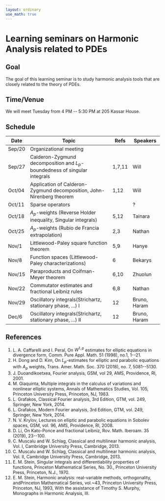 ```yaml
---
layout: ordinary
use_math: true 
---
```


# Learning seminars on Harmonic Analysis related to PDEs

## Goal

The goal of this learning seminar is to study harmonic analysis tools that are closely related to the theory of PDEs.

## Time/Venue

We will meet Tuesday from 4 PM -- 5:30 PM at 205 Kassar House.

## Schedule

|Date|Topic|Refs|Speakers|
|---|---------------------------|-----|---------|
|Sep/20|Organizational meeting| | |
|Sep/27|Calderon-Zygmund decomposition and $L_p$-boundedness of singular integrals|1,7,11|Will|
|Oct/04|Application of Calderon-Zygmund decomposition, John-Nirenberg theorem|1,12|Will|
|Oct/11|Sparse operators||?|
|Oct/18|$A_p$-weights (Reverse Holder inequality, Singular integrals)|5,12|Tainara|
|Oct/25|$A_p$-weights (Rubio de Francia extrapolation)|2,3|Nathan|
|Nov/1|Littlewood-Paley square function theorem |5,9|Hanye|
|Nov/8|Function spaces (Littlewood-Paley characterizations)|6|Bekarys|
|Nov/15|Paraproducts and Coifman-Meyer theorem|6,10|Zhuolun|
|Nov/22|Commutator estimates and fractional Leibniz rules|6,8|Nathan|
|Nov/29|Oscillatory integrals(Strichartz, stationary phase, ...) I|12|Bruno, Haram|
|Dec/6|Oscillatory integrals(Strichartz, stationary phase, ...) II|12|Bruno, Haram| 

## References

1. L. A. Caffarelli and I. Peral, On $W^{1,p}$ estimates for elliptic equations in divergence form, Comm. Pure Appl. Math. 51 (1998), no.1, 1--21.
2. H. Dong and D. Kim, On $L_p$-estimates for elliptic and parabolic equations with $A_p$ weights, Trans. Amer. Math. Soc. 370 (2018), no. 7, 5081--5130.
3. J. Duoandikoetxea, Fourier analysis, GSM, vol 29, AMS, Providence, RI, 2001.
4. M. Giaquinta, Multiple integrals in the calculus of variations and nonlinear elliptic systems, Annals of Mathematics Studies, Vol. 105, Princeton University Press, Princeton, NJ, 1983. 
5. L. Grafakos, Classical Fourier analysis, 3rd Edition, GTM, vol. 249, Springer, New York, 2014.
6. L. Grafakos, Modern Fourier analysis, 3rd Edition, GTM, vol. 249, Springer, New York, 2014.
7. N. V. Krylov, Lectures on elliptic and parabolic equations in Sobolev spaces, GSM, vol. 96, AMS, Providence, RI, 2008.
8. D. Li, On Kato-Ponce and fractional Leibniz, Rov. Math. Iberoam. 35 (2019), 23--100.
9. C. Muscalu and W. Schlag, Classical and multilinear harmonic analysis, Vol. I, Cambridge University Press, Cambridge, 2013.
10. C. Muscalu and W. Schlag, Classical and multilinear harmonic analysis, Vol. II, Cambridge University Press, Cambridge, 2013.
11. E. M. Stein, Singular integrals and differentiability properties of functions, Princeton Mathematical Series, No. 30., Princeton University Press, Princeton, N.J., 1970.
12. E. M. Stein, Harmonic analysis: real-variable methods, orthogonality, andPrinceton Mathematical Series, vol.~43, Princeton University Press, Princeton, NJ, 1993, With the assistance of Timothy S. Murphy, Monographs in Harmonic Analysis, III.   
  
